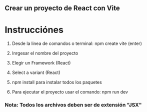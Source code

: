 ## Crear un proyecto de React con Vite

# Instrucciónes

1. Desde la linea de comandos o terminal:
  npm create vite (enter)

2. Inrgesar el nombre del proyecto

3. Elegir un Framework (React)

4. Select a variant (React)

5. npm install para instalar todos los paquetes

6. Para ejecutar el proyecto usar el comando:
  npm run dev

### Nota: Todos los archivos deben ser de extensión "JSX"
